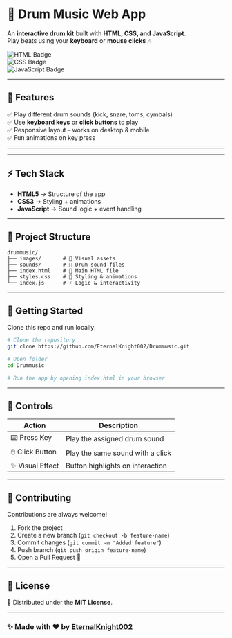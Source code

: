# 🥁 Drum Music Web App  

An **interactive drum kit** built with **HTML, CSS, and JavaScript**.  
Play beats using your **keyboard** or **mouse clicks** 🎶  

![HTML Badge](https://img.shields.io/badge/HTML-orange?logo=html5&logoColor=white)  
![CSS Badge](https://img.shields.io/badge/CSS-blue?logo=css3&logoColor=white)  
![JavaScript Badge](https://img.shields.io/badge/JavaScript-yellow?logo=javascript&logoColor=black)  

---

## 🌟 Features  

✅ Play different drum sounds (kick, snare, toms, cymbals)  
✅ Use **keyboard keys** or **click buttons** to play  
✅ Responsive layout – works on desktop & mobile  
✅ Fun animations on key press  

---

---

## ⚡ Tech Stack  

- **HTML5** → Structure of the app  
- **CSS3** → Styling + animations  
- **JavaScript** → Sound logic + event handling  

---

## 📂 Project Structure  

```
drummusic/
├── images/       # 🎨 Visual assets
├── sounds/       # 🎵 Drum sound files
├── index.html    # 📄 Main HTML file
├── styles.css    # 🎨 Styling & animations
└── index.js      # ⚡ Logic & interactivity
```

---

## 🚀 Getting Started  

Clone this repo and run locally:

```bash
# Clone the repository
git clone https://github.com/EternalKnight002/Drummusic.git

# Open folder
cd Drummusic

# Run the app by opening index.html in your browser
```

---

## 🎹 Controls

| Action           | Description                      |
| ---------------- | -------------------------------- |
| ⌨️ Press Key     | Play the assigned drum sound     |
| 🖱️ Click Button | Play the same sound with a click |
| ✨ Visual Effect  | Button highlights on interaction |

---

## 🤝 Contributing

Contributions are always welcome!

1. Fork the project
2. Create a new branch (`git checkout -b feature-name`)
3. Commit changes (`git commit -m "Added feature"`)
4. Push branch (`git push origin feature-name`)
5. Open a Pull Request 🎉

---

## 📜 License

📝 Distributed under the **MIT License**.

---

### ✨ Made with ❤️ by [EternalKnight002](https://github.com/EternalKnight002)
